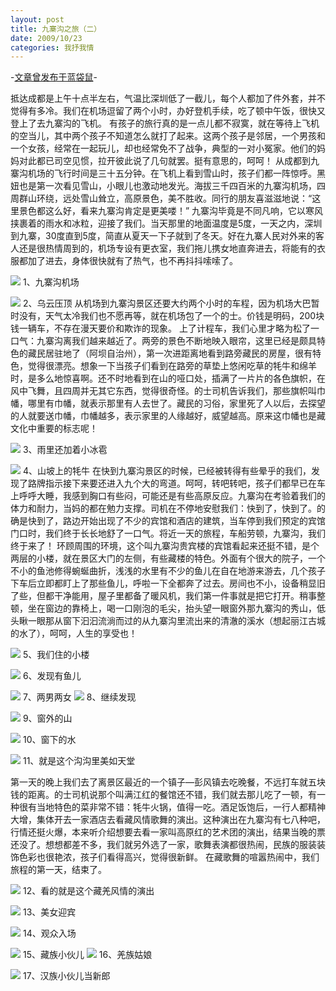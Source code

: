 ```yaml
---
layout: post
title: 九寨沟之旅（二）
date: 2009/10/23
categories: 我抒我情
---
```


-[文章曾发布于蓝袋鼠](http://landaishu.hi2net.com/home/blog_read.asp?id=4175&blogid=76511)-




 抵达成都是上午十点半左右，气温比深圳低了一截儿，每个人都加了件外套，并不觉得有多冷。我们在机场逗留了两个小时，办好登机手续，吃了顿中午饭，很快又登上了去九寨沟的飞机。
 有孩子的旅行真的是一点儿都不寂寞，就在等待上飞机的空当儿，其中两个孩子不知道怎么就打了起来。这两个孩子是邻居，一个男孩和一个女孩，经常在一起玩儿，却也经常免不了战争，典型的一对小冤家。他们的妈妈对此都已司空见惯，拉开彼此说了几句就罢。挺有意思的，呵呵！
 从成都到九寨沟机场的飞行时间是三十五分钟。在飞机上看到雪山时，孩子们都一阵惊呼。黑妞也是第一次看见雪山，小眼儿也激动地发光。海拔三千四百米的九寨沟机场，四周群山环绕，远处雪山耸立，高原景色，美不胜收。同行的朋友喜滋滋地说：“这里景色都这么好，看来九寨沟肯定是更美喽！”
 九寨沟毕竟是不同凡响，它以寒风挟裹着的雨水和冰粒，迎接了我们。当天那里的地面温度是5度，一天之内，深圳到九寨，30度直到5度，简直从夏天一下子就到了冬天。好在九寨人民对外来的客人还是很热情周到的，机场专设有更衣室，我们拖儿携女地直奔进去，将能有的衣服都加了进去，身体很快就有了热气，也不再抖抖嗦嗦了。

![](/heiniuniu_uploads/upload20083/200910222203790.jpg)
1、九寨沟机场

![](/heiniuniu_uploads/upload20083/2009102222059412.jpg)
2、乌云压顶
 从机场到九寨沟景区还要大约两个小时的车程，因为机场大巴暂时没有，天气太冷我们也不愿再等，就在机场包了一个的士。价钱是明码，200块钱一辆车，不存在漫天要价和欺诈的现象。
 上了计程车，我们心里才略为松了一口气：九寨沟离我们越来越近了。两旁的景色不断地映入眼帘，这里已经是颇具特色的藏民居驻地了（阿坝自治州），第一次进距离地看到路旁藏民的房屋，很有特色，觉得很漂亮。想象一下当孩子们看到在路旁的草垫上悠闲吃草的牦牛和绵羊时，是多么地惊喜啊。还不时地看到在山的哑口处，插满了一片片的各色旗帜，在风中飞舞，且四周并无其它东西，觉得很奇怪。的士司机告诉我们，那些旗帜叫巾幡，哪里有巾幡，就表示那里有人去世了。藏民的习俗，家里死了人以后，去探望的人就要送巾幡，巾幡越多，表示家里的人缘越好，威望越高。原来这巾幡也是藏文化中重要的标志呢！

![](/heiniuniu_uploads/upload20083/2009102222146405.jpg)
3、雨里还加着小冰雹

![](/heiniuniu_uploads/upload20083/2009102222252401.jpg)
4、山坡上的牦牛
 在快到九寨沟景区的时候，已经被转得有些晕乎的我们，发现了路牌指示接下来要还进入九个大的弯道。呵呵，转吧转吧，孩子们都早已在车上呼呼大睡，我感到胸口有些闷，可能还是有些高原反应。九寨沟在考验着我们的体力和耐力，当妈的都在勉力支撑。司机在不停地安慰我们：快到了，快到了。的确是快到了，路边开始出现了不少的宾馆和酒店的建筑，当车停到我们预定的宾馆门口时，我们终于长长地舒了一口气。将近一天的旅程，车船劳顿，九寨沟，我们终于来了！ 
 环顾周围的环境，这个叫九寨沟贵宾楼的宾馆看起来还挺不错，是个两层的小楼，就在景区大门的左侧，有些藏楼的特色。外面有个很大的院子，一个不小的鱼池修得蜿蜒曲折，浅浅的水里有不少的鱼儿在自在地游来游去，几个孩子下车后立即都盯上了那些鱼儿，呼啦一下全都奔了过去。房间也不小，设备稍显旧了些，但都干净能用，屋子里都备了暖风机，我们第一件事就是把它打开。稍事整顿，坐在窗边的靠椅上，喝一口刚泡的毛尖，抬头望一眼窗外那九寨沟的秀山，低头瞅一眼那从窗下汩汩流淌而过的从九寨沟里流出来的清澈的溪水（想起丽江古城的水了），呵呵，人生的享受也！

![](/heiniuniu_uploads/upload20083/20091022221622442.jpg)
5、我们住的小楼

![](/heiniuniu_uploads/upload20083/20091022222028179.jpg)
6、发现有鱼儿

![](/heiniuniu_uploads/upload20083/20091022222144243.jpg)
7、两男两女
![](/heiniuniu_uploads/upload20083/2009102222244755.jpg)
8、继续发现

![](/heiniuniu_uploads/upload20083/20091022223839276.jpg)
9、窗外的山

![](/heiniuniu_uploads/upload20083/20091022222715188.jpg)
10、窗下的水

![](/heiniuniu_uploads/upload20083/20091022224347410.jpg)
11、就是这个沟沟里美如天堂

 第一天的晚上我们去了离景区最近的一个镇子—彭风镇去吃晚餐，不远打车就五块钱的距离。的士司机说那个叫满江红的餐馆还不错，我们就去那儿吃了一顿，有一种很有当地特色的菜非常不错：牦牛火锅，值得一吃。酒足饭饱后，一行人都精神大增，集体开去一家酒店去看藏风情歌舞的演出。这种演出在九寨沟有七八种吧，行情还挺火爆，本来听介绍想要去看一家叫高原红的艺术团的演出，结果当晚的票还没了。想想都差不多，我们就另外选了一家，歌舞表演都很热闹，民族的服装装饰色彩也很艳浓，孩子们看得高兴，觉得很新鲜。 
 在藏歌舞的喧嚣热闹中，我们旅程的第一天，结束了。

![](/heiniuniu_uploads/upload20083/2009102223526977.jpg)
12、看的就是这个藏羌风情的演出

![](/heiniuniu_uploads/upload20083/2009102223656747.jpg)
13、美女迎宾

![](/heiniuniu_uploads/upload20083/2009102223735925.jpg)
14、观众入场

![](/heiniuniu_uploads/upload20083/2009102223825432.jpg)
15、藏族小伙儿
![](/heiniuniu_uploads/upload20083/200910222398373.jpg)
16、羌族姑娘

![](/heiniuniu_uploads/upload20083/2009102223956149.jpg)
17、汉族小伙儿当新郎



